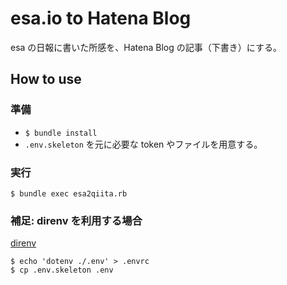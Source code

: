# esa.io to Hatena Blog

esa の日報に書いた所感を、Hatena Blog の記事（下書き）にする。

## How to use

### 準備

- `$ bundle install`
- `.env.skeleton` を元に必要な token やファイルを用意する。

### 実行

```
$ bundle exec esa2qiita.rb
```

### 補足: direnv を利用する場合

[direnv](https://github.com/direnv/direnv)

```
$ echo 'dotenv ./.env' > .envrc
$ cp .env.skeleton .env
```
